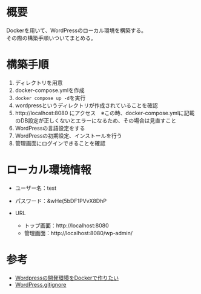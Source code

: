# 概要
Dockerを用いて、WordPressのローカル環境を構築する。  
その際の構築手順いついてまとめる。

# 構築手順
1. ディレクトリを用意
2. docker-compose.ymlを作成
3. `docker compose up -d`を実行
4. wordpressというディレクトリが作成されていることを確認
5. http://localhost:8080 にアクセス　※この時、docker-compose.ymlに記載のDB設定が正しくないとエラーになるため、その場合は見直すこと
6. WordPressの言語設定をする
7. WordPressの初期設定、インストールを行う
8. 管理画面にログインできることを確認

# ローカル環境情報
- ユーザー名：test
- パスワード：&wHe(5bDF1PVvX8DhP

- URL
    - トップ画面：http://localhost:8080
    - 管理画面：http://localhost:8080/wp-admin/

# 参考
- [Wordpressの開発環境をDockerで作りたい](https://qiita.com/usayamadausako/items/b87885f5af3fb43e9266)
- [WordPress.gitignore](https://github.com/github/gitignore/blob/main/WordPress.gitignore)